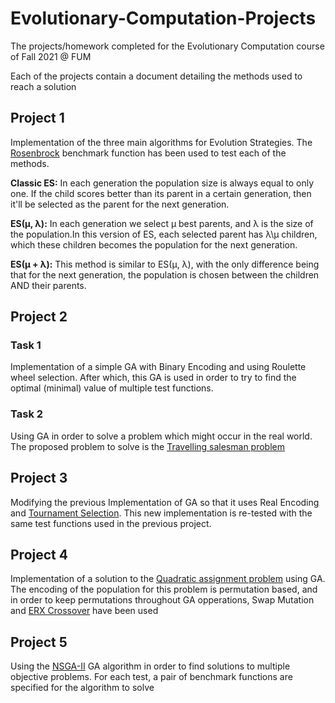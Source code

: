 # Evolutionary-Computation-Projects
The projects/homework completed for the Evolutionary Computation course of Fall 2021 @ FUM

Each of the projects contain a document detailing the methods used to reach a solution 

## Project 1

Implementation of the three main algorithms for Evolution Strategies. The [Rosenbrock](https://en.wikipedia.org/wiki/Rosenbrock_function) benchmark function has been used to test each of the methods.

**Classic ES:**  In each generation the population size is always equal to only one. If the child scores better than its parent in a certain generation, then it'll be selected as the parent for the next generation.

 **ES(μ, λ):** In each generation we select μ best parents, and λ is the size of the population.In this version of ES, each selected parent has λ\μ children, which these children becomes the population for the next generation.

 **ES(μ + λ):** This method is similar to ES(μ, λ), with the only difference being that for the next generation, the population is chosen between the children AND their parents.

## Project 2 
 
### Task 1 
Implementation of a simple GA with Binary Encoding and using Roulette wheel selection. After which, this GA is used in order to try to find the optimal (minimal) value of multiple test functions.

### Task 2 
Using GA in order to solve a problem which might occur in the real world. The proposed problem to solve is the [Travelling salesman problem](https://en.wikipedia.org/wiki/Travelling_salesman_problem)


## Project 3

Modifying the previous Implementation of GA so that it uses Real Encoding and [Tournament Selection](https://www.geeksforgeeks.org/tournament-selection-ga/). This new implementation is re-tested with the same test functions used in the previous project. 


## Project 4

Implementation of a solution to the [Quadratic assignment problem](https://en.wikipedia.org/wiki/Quadratic_assignment_problem) using GA. The encoding of the population for this problem is permutation based, and in order to keep permutations throughout GA opperations, Swap Mutation and [ERX Crossover](https://www.rubicite.com/Tutorials/GeneticAlgorithms/CrossoverOperators/EdgeRecombinationCrossoverOperator.aspx) have been used 


## Project 5

Using the [NSGA-II](https://www.sciencedirect.com/science/article/pii/S1877705811022466) GA algorithm in order to find solutions to multiple objective problems. For each test, a pair of benchmark functions are specified for the algorithm to solve  
